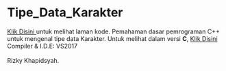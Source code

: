 # Tipe_Data_Karakter <br>
<a href="https://github.com/RizkyKhapidsyah/Tipe_Data_Karakter-CPP/blob/master/TipeDataKarakter/Source.cpp"> Klik Disini </a> untuk melihat laman kode. Pemahaman dasar pemrograman C++ untuk mengenal tipe data Karakter.
Untuk melihat dalam versi <b>C</b>, <a href="https://github.com/RizkyKhapidsyah/Tipe_Data_Karakter-C/blob/master/TipeDataKarakter/Source.c"> Klik Disini </a>
<br>
Compiler & I.D.E: VS2017 </br><br>
Rizky Khapidsyah.
</br>

